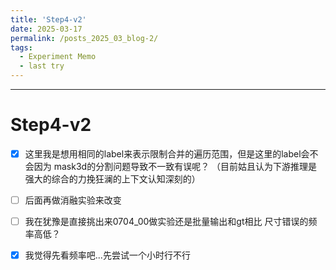 ```yaml
---
title: 'Step4-v2'
date: 2025-03-17
permalink: /posts_2025_03_blog-2/
tags:
  - Experiment Memo
  - last try
---
```



---



**Step4-v2**   
======   
- [x] 这里我是想用相同的label来表示限制合并的遍历范围，但是这里的label会不会因为 mask3d的分割问题导致不一致有误呢？ （目前姑且认为下游推理是强大的综合的力挽狂澜的上下文认知深刻的）
- [ ] 后面再做消融实验来改变
- [ ] 我在犹豫是直接挑出来0704_00做实验还是批量输出和gt相比 尺寸错误的频率高低？
- [x] 我觉得先看频率吧...先尝试一个小时行不行

